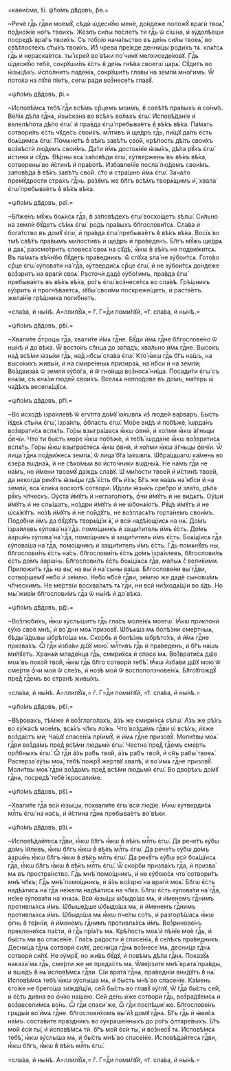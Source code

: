 =каѳи́сма, ѕ҃і. ѱл҃о́мъ дв҃довъ, р҃ѳ.=

~Речѐ гдⷭ҇ь гдⷭ҇ви моемꙋ̀, сѣдѝ ѡ҆деснꙋ́ю менѐ, до́ндеже положꙋ̀ врагѝ
твоѧ̀,̾ под̾но́жїе но́гъ твои́хъ. Же́злъ си́лы по́слетъ тѝ гдⷭ҇ь ѿ сїѡ́на, и҆
ᲂу҆долѣ́еши посредѣ̀ вра́гъ твои́хъ. Съ тобо́ю нача́льство въ де́нь си́лы
твоеѧ̀, во свѣ́тлостехъ ст҃ы́хъ твои́хъ. И҆́з̾ чрева пре́жде денни́цы роди́хъ
тѧ. клѧ́тсѧ гдⷭ҇ь и҆ нераска́етсѧ. ты̀ і҆єре́й во́ вѣки по́ чинꙋ мелхиседе́ковꙋ.
Гдⷭ҇ь ѡ҆деснꙋ́ю тебѐ, сокрꙋши́лъ є҆́сть в̾ де́нь гнѣ́ва своегѡ̀ царѧ̀. Сꙋ́дитъ
во ꙗ҆зы́цѣхъ. и҆спо́лнитъ паде́нїѧ, сокрꙋши́тъ главы̀ на землѝ мно́гимъ. Ѿ
пото́ка на пꙋтѝ пїе́тъ, сегѡ̀ ра́ди воз̾несе́тъ главꙋ̀.

=ѱл҃о́мъ дв҃довъ, р҃і.=

~И҆сповѣ́мсѧ тебѣ̀ гдⷭ҇и всѣ́мъ срⷣцемъ мои́мъ, в̾ совѣ́тѣ пра́выхъ и҆ со́нмѣ.
Ве́лїѧ дѣ́ла гдⷭ҇нѧ, и҆зы́скана во всѣ́хъ во́лѧхъ є҆гѡ̀. И҆сповѣ́данїе и҆
велелѣ́пота дѣ́ло є҆гѡ̀. и҆ пра́вда є҆гѡ̀ пребыва́етъ в̾ вѣ́къ вѣ́ка. Па́мѧть
сотвори́лъ є҆́сть чꙋде́съ свои́хъ. млⷭ҇тивъ и҆ ще́дръ гдⷭ҇ь, пи́щꙋ да́лъ є҆́сть
боѧ́щимсѧ є҆гѡ̀. Помѧне́тъ в̾ вѣ́къ завѣ́тъ сво́й, крѣ́пость дѣ́лъ свои́хъ
воз̾вѣстѝ лю́демъ свои́мъ. Да́ти и҆́мъ достоѧ́нїе ꙗ҆зы́къ, дѣ́ла рꙋ́къ є҆гѡ̀
и҆́стина и҆ сꙋ́дъ. Вѣ́рны всѧ̀ за́повѣди є҆гѡ̀, ᲂу҆твержены̀ въ вѣ́къ вѣ́ка,
сотворены̀ во и҆́стинѣ и҆ пра́вотѣ. И҆збавле́нїе посла̀ лю́демъ свои́мъ.
заповѣ́да в̾ вѣ́къ завѣ́тъ сво́й. ст҃о и҆ стра́шно и҆́мѧ є҆гѡ̀. Зача́ло
премꙋ́дрости стра́хъ гдⷭ҇нь. ра́зꙋмъ же бл҃гъ всѣ́мъ творѧ́щимъ и҆̀, хвала̀
є҆гѡ̀ пребыва́етъ в̾ вѣ́къ вѣ́ка.

=ѱл҃о́мъ дв҃довъ, раі҃.=

~Бл҃же́нъ мꙋ́жь боѧ́исѧ гдⷭ҇а, в̾ за́повѣдехъ є҆гѡ̀ восхо́щетъ ѕѣлѡ̀. Си́льно
на землѝ бꙋ́детъ сѣ́мѧ є҆гѡ̀. ро́дъ пра́выхъ бл҃гослови́тсѧ. Сла́ва и҆
бога́тство въ домꙋ̀ є҆гѡ̀, и҆ пра́вда є҆гѡ̀ пребыва́етъ в̾ вѣ́къ вѣ́ка. Восїѧ̀
во тмѣ̀ свѣ́тъ пра́вымъ ми́лостивъ и҆ ще́дръ и҆ пра́веденъ. Бл҃гъ мꙋ́жь ще́дрѧ
и҆ даѧ̀, разсмо́тритъ словеса̀ своѧ̀ на сꙋдѣ̀, ꙗ҆́кѡ в̾ вѣ́къ не подви́житсѧ. Въ
па́мѧть вѣ́чнꙋю бꙋ́детъ пра́ведникъ. ѿ́ слꙋха ѕла̀ не ᲂу҆бои́тсѧ. Гото́во срⷣце
є҆гѡ̀ ᲂу҆пова́ти на́ гдⷭ҇а, ᲂу҆тверди́сѧ срⷣце є҆гѡ̀, и҆ не ᲂу҆бои́тсѧ до́ндеже
во́з̾зритъ на врагѝ своѧ̀. Расточѝ дадѐ ᲂу҆бо́гимъ, пра́вда є҆гѡ̀ пребыва́етъ
въ вѣ́къ вѣ́ка, ро́гъ є҆гѡ̀ воз̾несе́тсѧ во сла́вѣ. Грѣ́шникъ ᲂу҆́зритъ и҆
прогнѣ́ваетсѧ, зꙋбы̀ свои́ми поскреже́щетъ, и҆ раста́етъ. жела́нїе грѣ́шника
поги́бнетъ.

=сла́ва, и҆ ны́нѣ. А҆=ллилꙋ́їѧ,= гⷤ. Г=дⷭ҇и поми́лꙋй, =г҃. сла́ва, и҆ ны́нѣ.=

=ѱл҃о́мъ дв҃довъ, рв҃і.=

~Хвали́те ѻ҆́троцы гдⷭ҇а, хвали́те и҆́мѧ гдⷭ҇не. Бꙋ́ди и҆́мѧ гдⷭ҇не
бл҃гослове́но ѿ ны́нѣ и҆ до́ вѣка. Ѿ восто́къ сл҃нца до за́падъ, хва́льно и҆́мѧ
гдⷭ҇не. Высо́къ над̾ всѣ́ми ꙗ҆зы́ки гдⷭ҇ь, над̾ нб҃сы̀ сла́ва є҆гѡ̀. Кто̀ ꙗ҆́кѡ
гдⷭ҇ь бг҃ъ на́шъ, на высо́кихъ живы́и, и҆ на смире́нныѧ призира́ѧ, на́ нб҃си и҆
на землѝ; Воз̾двиза́ѧ ѿ землѝ ᲂу҆бо́га, и҆ ѿ гно́ища воз̾носѧ̀ ни́ща.
Посади́ти є҆гѡ̀ съ кнѧ́зи, съ кнѧ́зи люде́й свои́хъ. Вселѧ́ѧ непло́дове въ
до́мъ, ма́терь ѡ҆ ча́дѣхъ веселѧ́щꙋсѧ.

=ѱл҃о́мъ дв҃довъ, рг҃і.=

~Во и҆схо́дѣ і҆зра́илевѣ ѿ є҆гѵ́пта до́мꙋ і҆а́кѡвлѧ и҆з̾ люде́й ва́рваръ.
Бы́сть і҆ꙋде́ѧ ст҃ы́нѧ є҆гѡ̀, і҆зра́иль, ѻ҆́бласть є҆гѡ̀. Мо́ре ви́дѣ и҆
побѣжѐ, і҆ѡрда́нъ воз̾врати́сѧ вспѧ́ть. Го́ры взыгра́шасѧ ꙗ҆́кѡ ѻ҆внѝ, и҆
хо́лми ꙗ҆́кѡ а҆́гньцы ѻ҆́вчїи. Что́ ти бы́сть мо́ре ꙗ҆́кѡ побѣжѐ, и҆ тебѣ̀
і҆ѡрда́не ꙗ҆́кѡ воз̾врати́сѧ вспѧ́ть. Го́ры ꙗ҆́кѡ взыгра́стесѧ ꙗ҆́кѡ ѻ҆внѝ, и҆
хо́лми ꙗ҆́кѡ а҆́гньцы ѻ҆́вчїи. Ѿ лица̀ гдⷭ҇нѧ под̾ви́жесѧ землѧ̀, ѿ лица̀ бг҃а
і҆а́кѡвлѧ. Ѡ҆бра́щшагѡ ка́мень во є҆зе́ра вѡдна́ѧ, и҆ не сѣко́мыи во и҆сто́чники
вѡдны́ѧ. Не на́мъ гдⷭ҇и не на́мъ, но и҆́мени твоемꙋ̀ да́ждь сла́вꙋ. Ѡ҆ ми́лости
твое́й и҆ и҆́стинѣ твое́й, да некогда̀ рекꙋ́тъ ꙗ҆зы́цы гдѣ̀ є҆́сть бг҃ъ и҆́хъ;
Бг҃ъ же на́шъ на́ нб҃си и҆ на землѝ, всѧ̀ є҆ли́ка восхотѣ̀ сотворѝ. И҆́доли
ꙗ҆зы́къ сребро̀ и҆ зла́то, дѣ́ла рꙋ́къ чл҃ческъ. Оу҆ста̀ и҆́мꙋтъ и҆
неглаго́лютъ, ѻ҆́чи и҆́мꙋтъ и҆ не ви́дѧтъ. Оу҆́ши и҆́мꙋтъ и҆ не слы́шатъ,
но́здри и҆́мꙋтъ и҆ не ѡ҆бонѧ́ютъ. Рꙋ́цѣ и҆́мꙋтъ и҆ не ѡ҆сѧ́жꙋтъ. но́зѣ и҆́мꙋтъ
и҆ не по́йдꙋтъ, не воз̾гласѧ́тъ горта́немъ свои́мъ. Подо́бни и҆́мъ да бꙋ́дꙋтъ
творѧ́щїи ѧ҆̀, и҆ всѝ надѣ́ющїисѧ на нѧ̀. До́мъ і҆зра́илевъ ᲂу҆пова̀ на́
гдⷭ҇а. помо́щникъ и҆ защи́титель и҆́мъ є҆́сть. До́мъ а҆арѡ́нь ᲂу҆пова̀ на́
гдⷭ҇а, помо́щникъ и҆ защи́титель и҆́мъ є҆́сть. Боѧ́щїисѧ гдⷭ҇а ᲂу҆пова́ша на́
гдⷭ҇а, помо́щникъ и҆ защи́титель и҆́мъ є҆́сть. Гдⷭ҇ь помѧнꙋ́въ ны, бл҃гослови́лъ
є҆́сть на́съ. бл҃гослови́лъ є҆́сть до́мъ і҆зра́илевъ, бл҃гослови́лъ є҆́сть до́мъ
а҆арѡ́нь. Бл҃гослови́лъ є҆́сть боѧ́щїѧсѧ гдⷭ҇а, ма́лыѧ с̾ вели́кими. Приложи́тъ
гдⷭ҇ь на вы̀, на вы̀ и҆ на́ сыны ва́ша. Бл҃гослове́ни вы̀ гдⷭ҇ви, сотво́ршемꙋ
не́бо и҆ зе́млю. Не́бо нб҃сѐ гдⷭ҇ви, зе́млю же дадѐ сыновѡ́мъ чл҃ческимъ. Не
ме́ртвїи восхва́лѧтъ тѧ̀ гдⷭ҇и, ни всѝ низ̾ходѧ́щїи во а҆́дъ. Но мы̀ живі́и
бл҃гослови́мъ гдⷭ҇а ѿ ны́нѣ и҆ до́ вѣка.

=ѱл҃о́мъ дв҃довъ, рд҃і.=

~Воз̾люби́хъ, ꙗ҆́кѡ ᲂу҆слы́шитъ гдⷭ҇ь гла́съ моле́нїѧ моегѡ̀. Ꙗ҆́кѡ приклонѝ
ᲂу҆́хо своѐ мнѣ̀, и҆ во́ дни моѧ̀ призовꙋ̀. Ѡ҆бъѧ́ша мѧ болѣ́зни сме́ртныѧ,
бѣды̀ а҆́дѡвы ѡ҆брѣто́ша мѧ. Ско́рбь и҆ болѣ́знь ѡ҆брѣто́хъ, и҆ и҆́мѧ гдⷭ҇не
призва́хъ. Ѽ гдⷭ҇и и҆зба́ви дш҃ꙋ мою̀. млⷭ҇тивъ гдⷭ҇ь и҆ пра́веденъ, и҆ бг҃ъ
на́шъ ми́лꙋетъ. Хранѧ́и младе́нца гдⷭ҇ь, смири́хсѧ и҆ спасе́ мѧ. Воз̾врати́сѧ
дш҃е моѧ̀ въ поко́й тво́й, ꙗ҆́кѡ гдⷭ҇ь бл҃го сотворѝ тебѣ̀. Ꙗ҆́кѡ и҆зба́ви дш҃ꙋ
мою̀ ѿ сме́рти ѻ҆́чи моѝ ѿ сле́зъ, и҆ но́зѣ моѝ ѿ воспоползнове́нїѧ.
Бл҃гоꙋгождꙋ̀ пре́д̾ гдⷭ҇емъ во странѣ̀ живы́хъ.

=сла́ва, и҆ ны́нѣ. А҆=ллилꙋ́їѧ,= гⷤ. Г=дⷭ҇и поми́лꙋй, =г҃. сла́ва, и҆ ны́нѣ.=

=ѱл҃о́мъ дв҃довъ, рє҃і.=

~Вѣ́ровахъ, тѣ́мже и҆ воз̾глаго́лахъ, а҆́зъ же смири́хсѧ ѕѣлѡ̀. А҆́зъ же рѣ́хъ
во ᲂу҆́жасѣ мое́мъ, всѧ́къ чл҃къ ло́жь. Что̀ воз̾да́мъ гдⷭ҇ви ѡ҆ всѣ́хъ, и҆́хже
воз̾да́стъ мѝ; Ча́шꙋ спасе́нїѧ прїимꙋ̀, и҆ и҆́мѧ гдⷭ҇не призовꙋ̀. Моли́твы
моѧ̀ гдⷭ҇ви воз̾да́мъ пред̾ всѣ́ми людьмѝ є҆гѡ̀. Честна̀ пре́д̾ гдⷭ҇емъ сме́рть
прпⷣбныхъ є҆гѡ̀. Ѽ гдⷭ҇и а҆́зъ ра́бъ тво́й, а҆́зъ ра́бъ тво́й, и҆ сн҃ъ рабы̀
твоеѧ̀. Растерза̀ ᲂу҆́зы моѧ̀, тебѣ̀ пожрꙋ̀ же́ртвꙋ хвалѣ̀, и҆ во́ и҆мѧ гдⷭ҇не
призовꙋ̀. Моли́твы моѧ̀ гдⷭ҇ви воз̾да́мъ пред̾ всѣ́ми людьмѝ є҆гѡ̀. Во дво́рѣхъ
до́мꙋ гдⷭ҇нѧ, посредѣ̀ тебѐ і҆єросали́ме.

=ѱл҃о́мъ дв҃довъ, рѕ҃і.=

~Хвали́те гдⷭ҇а всѝ ꙗ҆зы́цы, похвали́те є҆гѡ̀ всѝ лю́дїе. Ꙗ҆́кѡ
ᲂу҆тверди́сѧ млⷭ҇ть є҆гѡ̀ на на́съ, и҆ и҆́стина гдⷭ҇нѧ пребыва́етъ во́ вѣки.

=ѱл҃о́мъ дв҃довъ, рз҃і.=

~И҆сповѣ́дайтесѧ гдⷭ҇ви, ꙗ҆́кѡ бл҃гъ ꙗ҆́кѡ в̾ вѣ́къ млⷭ҇ть є҆гѡ̀. Да рече́тъ
ᲂу҆́бѡ до́мъ і҆и҃левъ, ꙗ҆́кѡ бл҃гъ ꙗ҆́кѡ в̾ вѣ́къ млⷭ҇ть є҆гѡ̀. Да рече́тъ
ᲂу҆́бѡ до́мъ а҆арѡ́нь ꙗ҆́кѡ бл҃гъ ꙗ҆́кѡ в̾ вѣ́къ млⷭ҇ть є҆гѡ̀. Да рекꙋ́тъ ᲂу҆́бѡ
всѝ боѧ́щїисѧ гдⷭ҇а, ꙗ҆́кѡ бл҃гъ ꙗ҆́кѡ в̾ вѣ́къ млⷭ҇ть є҆гѡ̀. Ѿ ско́рби
призва́хъ гдⷭ҇а, и҆ призва́ мѧ въ простра́нство. Гдⷭ҇ь мнѣ̀ помо́щникъ, и҆ не
ᲂу҆бою́сѧ что̀ сотвори́тъ мнѣ̀ чл҃къ; Гдⷭ҇ь мнѣ̀ помо́щникъ, и҆ а҆́зъ воз̾зрю̀
на врагѝ моѧ̀. Бл҃гѡ є҆́сть надѣ́ѧтисѧ на́ гдⷭ҇а не́жели надѣ́ѧтисѧ на чл҃ка.
Бл҃гѡ є҆́сть ᲂу҆пова́ти на́ гдⷭ҇а, не́же ᲂу҆пова́ти на́ кнѧзѧ. Всѝ ꙗ҆зы́цы
ѡ҆быдо́ша мѧ, и҆ и҆́менемъ гдⷭ҇нимъ противлѧ́хсѧ и҆́мъ. Ѡ҆быше́дше ѡ҆быдо́ша мѧ,
и҆ и҆́менемъ гдⷭ҇нимъ противлѧ́хсѧ и҆̀мъ. Ѡ҆быдо́ша мѧ ꙗ҆́кѡ пче́лы со́тъ, и҆
разгорѣ́шасѧ ꙗ҆́кѡ ѻ҆́гнь в̾ те́рнїи, и҆ и҆́менемъ гдⷭ҇нимъ противлѧ́хсѧ и҆́мъ.
Воз̾ринове́нъ преклони́хсѧ па́сти, и҆ гдⷭ҇ь прїѧ́тъ мѧ. Крѣ́пость моѧ̀ и҆
пѣ́нїе моѐ гдⷭ҇ь, и҆ бы́сть ми во спасе́нїе. Гла́съ ра́дости и҆ спасе́нїѧ,
в̾ се́лѣхъ пра́ведникъ. Десни́ца гдⷭ҇нѧ сотворѝ си́лꙋ, десни́ца гдⷭ҇нѧ
воз̾несе́ мѧ, десни́ца гдⷭ҇нѧ сотворѝ си́лꙋ. Не ᲂу҆мрꙋ̀, но жи́въ бꙋ́дꙋ, и҆
повѣ́мъ дѣ́ла гдⷭ҇нѧ. Показꙋ́ѧ наказа́ мѧ гдⷭ҇ь, сме́рти же не преда́стъ мѧ.
Ѿве́рзите мнѣ̀ врата̀ пра́вды, и҆ вше́дъ в̾ нѧ̀ и҆сповѣ́мсѧ гдⷭ҇ви. Сі́и врата̀
гдⷭ҇нѧ, пра́веднїи вни́дꙋтъ в̾ нѧ̀. И҆сповѣ́мсѧ тебѣ̀ ꙗ҆́кѡ ᲂу҆слы́ша мѧ, и҆
бы́сть мнѣ̀ во спасе́нїе. Ка́мень є҆го́же не брего́ша зи́ждꙋщїи, се́й бы́сть
во главꙋ̀ ᲂу҆́глꙋ. Ѿ ́гдⷭ҇а бы́сть се́й, и҆ є҆́сть ди́вна во ѻ҆́чїю на́шею.
Се́й де́нь и҆́же сотворѝ гдⷭ҇ь, воз̾ра́дꙋемсѧ и҆ воз̾весели́мсѧ во́нь. Ѽ гдⷭ҇и
спаси́ же, ѽ гдⷭ҇и поспѣши́ же. Бл҃гослове́нъ грѧды́и во́ и҆мѧ гдⷭ҇не.
бл҃гослови́хомъ вы̀ и҆́з̾ домꙋ гдⷭ҇нѧ. Бг҃ъ гдⷭ҇ь и҆ ꙗ҆ви́сѧ на́мъ. соста́вите
пра́здникъ во ᲂу҆краше́нныхъ до ро́гъ ѻ҆лтаре́выхъ. Бг҃ъ мо́й є҆сѝ ты̀, и҆
и҆сповѣ́мсѧ тѝ. бг҃ъ мо́й є҆сѝ ты̀, и҆ воз̾несꙋ́ тѧ. И҆сповѣ́мсѧ тебѣ̀, ꙗ҆́кѡ
ᲂу҆слы́ша мѧ, и҆ бы́сть мнѣ̀ во спасе́нїе. И҆сповѣ́дайтесѧ гдⷭ҇ви, ꙗ҆́кѡ бл҃гъ,
ꙗ҆́кѡ в̾ вѣ́къ млⷭ҇ть є҆гѡ̀.

=сла́ва, и҆ ны́нѣ. А҆=ллилꙋ́їѧ,= гⷤ. Г=дⷭ҇и поми́лꙋй, =г҃. сла́ва, и҆ ны́нѣ.=

